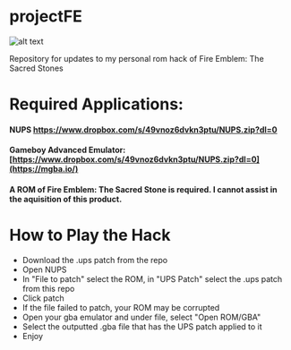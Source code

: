 # projectFE
![alt text](https://lh6.googleusercontent.com/CplklNpxDR4cVB0qio2Vh1ty_8F5GUUNk6-Wx8Euw9L8q-0HIqrcjreDgtDM26ejOIl11HIMjj9nIplurB9AcqWKEm64mWSALeJ4Q5kpJjhO9R6tnh3Wr6zh1EWwZcCA25gHX6ZOJJ1XsxpfKchbDl220worx3JasDMMzUugkxtazQJ0IH58C9Jo)

Repository for updates to my personal rom hack of Fire Emblem: The Sacred Stones

# Required Applications:
#### NUPS https://www.dropbox.com/s/49vnoz6dvkn3ptu/NUPS.zip?dl=0
#### Gameboy Advanced Emulator: [https://www.dropbox.com/s/49vnoz6dvkn3ptu/NUPS.zip?dl=0](https://mgba.io/)
#### A ROM of Fire Emblem: The Sacred Stone is required. I cannot assist in the aquisition of this product.

# How to Play the Hack
* Download the .ups patch from the repo
* Open NUPS
* In "File to patch" select the ROM, in "UPS Patch" select the .ups patch from this repo
* Click patch
* If the file failed to patch, your ROM may be corrupted
* Open your gba emulator and under file, select "Open ROM/GBA"
* Select the outputted .gba file that has the UPS patch applied to it
* Enjoy
